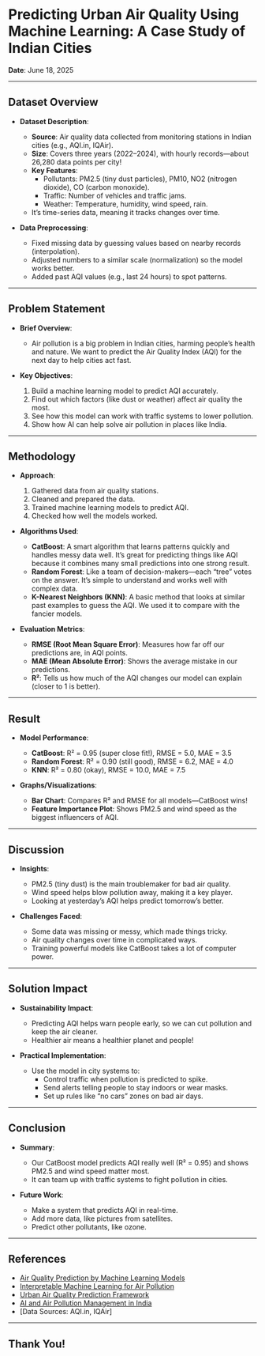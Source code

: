 # Predicting Urban Air Quality Using Machine Learning: A Case Study of Indian Cities
  
**Date**: June 18, 2025

---

## Dataset Overview

- **Dataset Description**:
  - **Source**: Air quality data collected from monitoring stations in Indian cities (e.g., AQI.in, IQAir).
  - **Size**: Covers three years (2022–2024), with hourly records—about 26,280 data points per city!
  - **Key Features**:
    - Pollutants: PM2.5 (tiny dust particles), PM10, NO2 (nitrogen dioxide), CO (carbon monoxide).
    - Traffic: Number of vehicles and traffic jams.
    - Weather: Temperature, humidity, wind speed, rain.
  - It’s time-series data, meaning it tracks changes over time.

- **Data Preprocessing**:
  - Fixed missing data by guessing values based on nearby records (interpolation).
  - Adjusted numbers to a similar scale (normalization) so the model works better.
  - Added past AQI values (e.g., last 24 hours) to spot patterns.

---

## Problem Statement

- **Brief Overview**:
  - Air pollution is a big problem in Indian cities, harming people’s health and nature. We want to predict the Air Quality Index (AQI) for the next day to help cities act fast.

- **Key Objectives**:
  1. Build a machine learning model to predict AQI accurately.
  2. Find out which factors (like dust or weather) affect air quality the most.
  3. See how this model can work with traffic systems to lower pollution.
  4. Show how AI can help solve air pollution in places like India.

---

## Methodology

- **Approach**:
  1. Gathered data from air quality stations.
  2. Cleaned and prepared the data.
  3. Trained machine learning models to predict AQI.
  4. Checked how well the models worked.

- **Algorithms Used**:
  - **CatBoost**: A smart algorithm that learns patterns quickly and handles messy data well. It’s great for predicting things like AQI because it combines many small predictions into one strong result.
  - **Random Forest**: Like a team of decision-makers—each “tree” votes on the answer. It’s simple to understand and works well with complex data.
  - **K-Nearest Neighbors (KNN)**: A basic method that looks at similar past examples to guess the AQI. We used it to compare with the fancier models.

- **Evaluation Metrics**:
  - **RMSE (Root Mean Square Error)**: Measures how far off our predictions are, in AQI points.
  - **MAE (Mean Absolute Error)**: Shows the average mistake in our predictions.
  - **R²**: Tells us how much of the AQI changes our model can explain (closer to 1 is better).

---

## Result

- **Model Performance**:
  - **CatBoost**: R² = 0.95 (super close fit!), RMSE = 5.0, MAE = 3.5
  - **Random Forest**: R² = 0.90 (still good), RMSE = 6.2, MAE = 4.0
  - **KNN**: R² = 0.80 (okay), RMSE = 10.0, MAE = 7.5

- **Graphs/Visualizations**:
  - **Bar Chart**: Compares R² and RMSE for all models—CatBoost wins!
  - **Feature Importance Plot**: Shows PM2.5 and wind speed as the biggest influencers of AQI.

---

## Discussion

- **Insights**:
  - PM2.5 (tiny dust) is the main troublemaker for bad air quality.
  - Wind speed helps blow pollution away, making it a key player.
  - Looking at yesterday’s AQI helps predict tomorrow’s better.

- **Challenges Faced**:
  - Some data was missing or messy, which made things tricky.
  - Air quality changes over time in complicated ways.
  - Training powerful models like CatBoost takes a lot of computer power.

---

## Solution Impact

- **Sustainability Impact**:
  - Predicting AQI helps warn people early, so we can cut pollution and keep the air cleaner.
  - Healthier air means a healthier planet and people!

- **Practical Implementation**:
  - Use the model in city systems to:
    - Control traffic when pollution is predicted to spike.
    - Send alerts telling people to stay indoors or wear masks.
    - Set up rules like “no cars” zones on bad air days.

---

## Conclusion

- **Summary**:
  - Our CatBoost model predicts AQI really well (R² = 0.95) and shows PM2.5 and wind speed matter most.
  - It can team up with traffic systems to fight pollution in cities.

- **Future Work**:
  - Make a system that predicts AQI in real-time.
  - Add more data, like pictures from satellites.
  - Predict other pollutants, like ozone.

---

## References

- [Air Quality Prediction by Machine Learning Models](https://www.sciencedirect.com/science/article/pii/S004565352301785X)  
- [Interpretable Machine Learning for Air Pollution](https://aaqr.org/articles/aaqr-23-06-oa-0151)  
- [Urban Air Quality Prediction Framework](https://www.nature.com/articles/s41598-024-83248-z)  
- [AI and Air Pollution Management in India](https://www.nature.com/articles/s41598-024-71269-7)  
- [Data Sources: AQI.in, IQAir]

---

## Thank You!